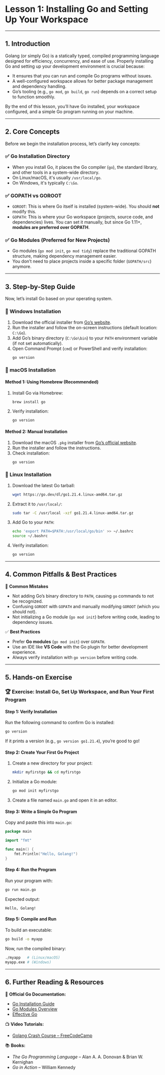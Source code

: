 # Lesson 1: Installing Go and Setting Up Your Workspace

---

## 1. Introduction

Golang (or simply Go) is a statically typed, compiled programming language designed for efficiency, concurrency, and ease of use. Properly installing Go and setting up your development environment is crucial because:

- It ensures that you can run and compile Go programs without issues.
- A well-configured workspace allows for better package management and dependency handling.
- Go’s tooling (e.g., `go mod`, `go build`, `go run`) depends on a correct setup to function smoothly.

By the end of this lesson, you’ll have Go installed, your workspace configured, and a simple Go program running on your machine.

---

## 2. Core Concepts

Before we begin the installation process, let’s clarify key concepts:

### ✅ **Go Installation Directory**
- When you install Go, it places the Go compiler (`go`), the standard library, and other tools in a system-wide directory.
- On Linux/macOS, it's usually `/usr/local/go`.
- On Windows, it's typically `C:\Go`.

### ✅ **GOPATH vs GOROOT**
- `GOROOT`: This is where Go itself is installed (system-wide). You should **not** modify this.
- `GOPATH`: This is where your Go workspace (projects, source code, and dependencies) lives. You can set it manually, but since Go 1.11+, **modules are preferred over GOPATH**.

### ✅ **Go Modules (Preferred for New Projects)**
- Go modules (`go mod init`, `go mod tidy`) replace the traditional GOPATH structure, making dependency management easier.
- You don’t need to place projects inside a specific folder (`GOPATH/src`) anymore.

---

## 3. Step-by-Step Guide

Now, let’s install Go based on your operating system.

### 🔹 **Windows Installation**

1. Download the official installer from [Go’s website](https://go.dev/dl/).
2. Run the installer and follow the on-screen instructions (default location: `C:\Go`).
3. Add Go’s binary directory (`C:\Go\bin`) to your `PATH` environment variable (if not set automatically).
4. Open Command Prompt (`cmd`) or PowerShell and verify installation:
   ```powershell
   go version
   ```

### 🔹 **macOS Installation**

#### **Method 1: Using Homebrew (Recommended)**
1. Install Go via Homebrew:
   ```sh
   brew install go
   ```
2. Verify installation:
   ```sh
   go version
   ```

#### **Method 2: Manual Installation**
1. Download the macOS `.pkg` installer from [Go’s official website](https://go.dev/dl/).
2. Run the installer and follow the instructions.
3. Check installation:
   ```sh
   go version
   ```

### 🔹 **Linux Installation**

1. Download the latest Go tarball:
   ```sh
   wget https://go.dev/dl/go1.21.4.linux-amd64.tar.gz
   ```
2. Extract it to `/usr/local/`:
   ```sh
   sudo tar -C /usr/local -xzf go1.21.4.linux-amd64.tar.gz
   ```
3. Add Go to your `PATH`:
   ```sh
   echo 'export PATH=$PATH:/usr/local/go/bin' >> ~/.bashrc
   source ~/.bashrc
   ```
4. Verify installation:
   ```sh
   go version
   ```

---

## 4. Common Pitfalls & Best Practices

🔴 **Common Mistakes**
- Not adding Go’s binary directory to `PATH`, causing `go` commands to not be recognized.
- Confusing `GOROOT` with `GOPATH` and manually modifying `GOROOT` (which you should not).
- Not initializing a Go module (`go mod init`) before writing code, leading to dependency issues.

✅ **Best Practices**
- Prefer **Go modules** (`go mod init`) over `GOPATH`.
- Use an IDE like **VS Code** with the Go plugin for better development experience.
- Always verify installation with `go version` before writing code.

---

## 5. Hands-on Exercise

### 🏆 **Exercise: Install Go, Set Up Workspace, and Run Your First Program**

#### **Step 1: Verify Installation**
Run the following command to confirm Go is installed:
```sh
go version
```
If it prints a version (e.g., `go version go1.21.4`), you’re good to go!

#### **Step 2: Create Your First Go Project**
1. Create a new directory for your project:
   ```sh
   mkdir myfirstgo && cd myfirstgo
   ```
2. Initialize a Go module:
   ```sh
   go mod init myfirstgo
   ```
3. Create a file named `main.go` and open it in an editor.

#### **Step 3: Write a Simple Go Program**
Copy and paste this into `main.go`:

```go
package main

import "fmt"

func main() {
    fmt.Println("Hello, Golang!")
}
```

#### **Step 4: Run the Program**
Run your program with:
```sh
go run main.go
```
Expected output:
```
Hello, Golang!
```

#### **Step 5: Compile and Run**
To build an executable:
```sh
go build -o myapp
```
Now, run the compiled binary:
```sh
./myapp   # (Linux/macOS)
myapp.exe # (Windows)
```

---

## 6. Further Reading & Resources

📖 **Official Go Documentation:**
- [Go Installation Guide](https://go.dev/doc/install)
- [Go Modules Overview](https://go.dev/doc/modules)
- [Effective Go](https://go.dev/doc/effective_go)

📺 **Video Tutorials:**
- [Golang Crash Course – FreeCodeCamp](https://www.youtube.com/watch?v=YS4e4q9oBaU)

📚 **Books:**
- *The Go Programming Language* – Alan A. A. Donovan & Brian W. Kernighan
- *Go in Action* – William Kennedy
